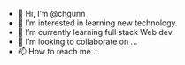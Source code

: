 - 👋 Hi, I’m @chgunn
- 👀 I’m interested in learning new technology.
- 🌱 I’m currently learning full stack Web dev.
- 💞️ I’m looking to collaborate on ...
- 📫 How to reach me ...

<!---
chgunn/chgunn is a ✨ special ✨ repository because its `README.md` (this file) appears on your GitHub profile.
You can click the Preview link to take a look at your changes.
--->
